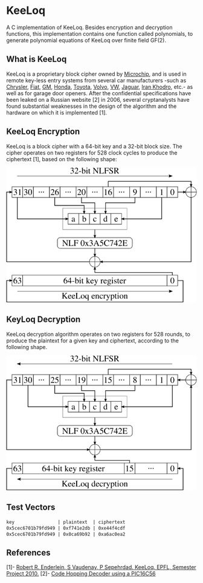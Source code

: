 # KeeLoq
A C implementation of KeeLoq. Besides encryption and decryption functions, this implementation contains one function called polynomials,
to generate polynomial equations of KeeLoq over finite field GF(2).

## What is KeeLoq
KeeLoq is a proprietary block cipher owned by [Microchip](https://www.microchip.com/), and is used in remote key-less entry systems from several car manufacturers -such as [Chrysler](https://www.chrysler.com/), [Fiat](https://www.fiat.com/), [GM](https://www.gm.com/), [Honda](https://www.honda.com/), [Toyota](https://www.toyota.com/), [Volvo](https://www.volvocars.com/intl), [VW](https://www.vw.com/), [Jaguar](https://www.jaguar.com/index.html), [Iran Khodro](https://www.ikco.ir/en/), etc.- as well as for garage door openers. After the confidential specifications have been leaked on a Russian website [2] in 2006, several cryptanalysts have found substantial weaknesses in the design of the algorithm and the hardware on which it is implemented [1]. 

## KeeLoq Encryption
KeeLoq is a block cipher with a 64-bit key and a 32-bit block size. The cipher operates on two registers for 528 clock cycles to produce the ciphertext [1], based on the following shape: 

![KeeLoq encryption algorithm)](./Pictures/KeeLoq-Encryption.svg)


## KeyLoq Decryption
KeeLoq decryption algorithm operates on two registers for 528 rounds, to produce the plaintext for a given key and ciphertext, according to the following shape. 

![KeeLoq encryption algorithm)](./Pictures/KeeLoq-Decryption.svg)

## Test Vectors

```
key                | plaintext  | ciphertext 
0x5cec6701b79fd949 | 0xf741e2db | 0xe44f4cdf
0x5cec6701b79fd949 | 0x0ca69b92 | 0xa6ac0ea2                                  
```
###

## References
[1]- [Robert R. Enderlein, S Vaudenay, P Sepehrdad. KeeLoq. EPFL, Semester Project 2010.](http://www.e7n.ch/data/e10.pdf)
[2]- [Code Hopping Decoder using a PIC16C56](http://keeloq.narod.ru/decryption.pdf)